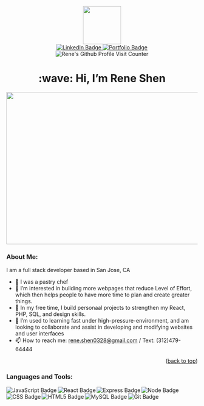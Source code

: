 <a name="readme-top"></a>
<!-- Free GIF from Giphy -->
<div id="header" align="center">
  <img src="https://media.giphy.com/media/iDvCzaRjNV61J5jtc0/giphy.gif" width="100" />
</div>

<!-- Create social badges -->
<div id="badges" align="center">
  <a href="https://www.linkedin.com/in/rene-shen-365b51145/">
    <img src="https://img.shields.io/badge/LinkedIn-blue?style=for-the-badge&logo=linkedin&logoColor=white" alt="LinkedIn Badge"/>
  </a>
  <a href="https://github.com/ReneShen/portfolio.git">
    <img src="https://img.shields.io/badge/portfolio-red?style=for-the-badge&logo=github&logoColor=white" alt="Portfolio Badge"/>
  </a>
</div>

<!-- Github visits -->
<div id="Visit Counter" align="center">
  <img src="https://komarev.com/ghpvc/?username=ReneShen&style=flat-square&color=blue" alt="Rene's Github Profile Visit Counter"/>
</div>

<div align="center">
  <h1>:wave: Hi, I’m Rene Shen</h1>
</div>

<!-- Free GIF from Giphy -->
<div id="header" align="center">
  <img src="https://media.giphy.com/media/L1R1tvI9svkIWwpVYr/giphy.gif" width="700" height="400" />
</div>

<!-- About Me -->
### About Me:
I am a full stack developer based in San Jose, CA

- 🍰 I was a pastry chef
- 👀 I’m interested in building more webpages that reduce Level of Effort, which then helps people to have more time to plan and create greater things.
- 🌱 In my free time, I build personaal projects to strengthen my React, PHP, SQL, and design skills.
- 💞️ I’m used to learning fast under high-pressure-environment, and am looking to collaborate and assist in developing and modifying websites and user interfaces
- 📫 How to reach me: rene.shen0328@gmail.com / Text: (312)479-64444

<p align="right">(<a href="#readme-top">back to top</a>)</p>

<!-- Languages and Tools -->
### Languages and Tools:
<div>
  <img align="left" alt="JavaScript Badge" src="https://img.shields.io/badge/javascript-%23323330.svg?style=for-the-badge&logo=javascript&logoColor=%23F7DF1E"/> 
  <img align="left" alt="React Badge" src="https://img.shields.io/badge/react-%2320232a.svg?style=for-the-badge&logo=react&color=444&logoColor=%2361DAFB"/>
  <img align="left" alt="Express Badge" src="https://img.shields.io/badge/express.js-%23404d59.svg?style=for-the-badge&color=444&logo=express&logoColor=white"/>
  <img align="left" alt="Node Badge" src="https://img.shields.io/badge/node.js-6DA55F?style=for-the-badge&logo=node.js&color=444&logoColor=%2361DAFB"/>
  <img align="left" alt="CSS Badge" src="https://img.shields.io/badge/css3-wordmark.svg?style=for-the-badge&logo=css3&color=444&logoColor=white" />
  <img align="left" alt="HTML5 Badge" src="https://img.shields.io/badge/html5-original.svg?style=for-the-badge&logo=html5&color=444&logoColor=%2361DAFB" />
  <img align="left" alt="MySQL Badge" src="https://img.shields.io/badge/mysql-wordmark.svg?style=for-the-badge&logo=MySQL&color=444&logoColor=white"/>
  <img align="left" alt="Git Badge" src="https://img.shields.io/badge/git-wordmark.svg?style=for-the-badge&logo=git&color=444&logoColor=white"/>
</div>  

<!---
ReneShen/ReneShen is a ✨ special ✨ repository because its `README.md` (this file) appears on your GitHub profile.
You can click the Preview link to take a look at your changes.
--->
